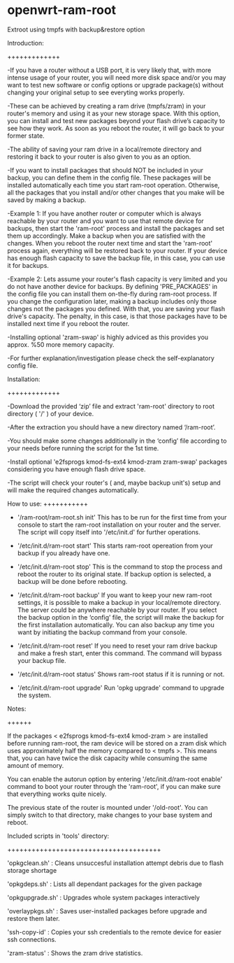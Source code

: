 # openwrt-ram-root
Extroot using tmpfs with  backup&amp;restore option


Introduction:

+++++++++++++

-If you have a router without a USB port, it is very likely that, with more intense usage of your router, you will need more disk space and/or
 you may want to test new software or config options or upgrade package(s) without changing your original setup to see everyting works properly.

-These can be achieved by creating a ram drive (tmpfs/zram) in your router's memory and using it as your new storage space. With this option, you 
 can install and test new packages beyond your flash drive’s capacity to see how they work. As soon as you reboot the router, it will go back to 
 your former state.

-The ability of saving your ram drive in a local/remote directory and restoring it back to your router is also given to you as an option.

-If you want to install packages that should NOT be included in your backup, you can define them in the config file. These packages will be installed
 automatically each time you start ram-root operation. Otherwise, all the packages that you install and/or other changes that you make will be saved
 by making a backup.

-Example 1: If you have another router or computer which is always reachable by your router and you want to use that remote device for backups, then
 start the 'ram-root' process and install the packages and set them up accordingly. Make a backup when you are satisfied with the changes. When you
 reboot the router next time and start the 'ram-root' process again, everything will be restored back to your router. If your device has enough flash
 capacity to save the backup file, in this case, you can use it for backups.

-Example 2: Lets assume your router's flash capacity is very limited and you do not have another device for backups. By defining 'PRE_PACKAGES' in
 the config file you can install them on-the-fly during ram-root process. If you change the configuration later, making a backup includes only those
 changes not the packages you defined. With that, you are saving your flash drive's capacity. The penalty, in this case, is that those packages have
 to be installed next time if you reboot the router.

-Installing optional 'zram-swap' is highly adviced as this provides you approx. %50 more memory capacity.

-For further explanation/investigation please check the self-explanatory config file.

Installation:

+++++++++++++

-Download the provided ‘zip’ file and extract 'ram-root' directory to root directory ( '/' ) of your device.

-After the extraction you should have a new directory named ‘/ram-root’.

-You should make some changes additionally in the ‘config’ file according to your needs before running the script for the 1st time.

-Install optional 'e2fsprogs kmod-fs-ext4 kmod-zram zram-swap' packages considering you have enough flash drive space.

-The script will check your router's ( and, maybe backup unit's) setup and will make the required changes automatically.


How to use:
+++++++++++

- '/ram-root/ram-root.sh init'
This has to be run for the first time from your console to start the ram-root installation on your router and the server.
The script will copy itself into '/etc/init.d' for further operations.

- '/etc/init.d/ram-root start'
This starts ram-root opereation from your backup if you already have one.

- '/etc/init.d/ram-root stop'
This is the command to stop the process and reboot the router to its original state.
If backup option is selected, a backup will be done before rebooting.

- '/etc/init.d/ram-root backup'
If you want to keep your new ram-root settings, it is possible to make a backup in your local/remote directory.
The server could be anywhere reachable by your router.
If you select the backup option in the ‘config’ file, the script will make the backup for the first installation automatically.
You can also backup any time you want by initiating the backup command from your console.

- '/etc/init.d/ram-root reset'
If you need to reset your ram drive backup and make a fresh start, enter this command. The command will bypass your backup file.

- '/etc/init.d/ram-root status'
Shows ram-root status if it is running or not.

- '/etc/init.d/ram-root upgrade'
Run 'opkg upgrade' command to upgrade the system.


Notes:

++++++

If the packages < e2fsprogs kmod-fs-ext4 kmod-zram > are installed before running ram-root, the ram device will be stored
on a zram disk which uses approximately half the memory compared to < tmpfs >. This means that, you can have twice the disk
capacity while consuming the same amount of memory.

You can enable the autorun option by entering '/etc/init.d/ram-root enable' command to boot your router through the 'ram-root',
if you can make sure that everything works quite nicely.

The previous state of the router is mounted under '/old-root'. You can simply switch to that directory, make changes to your
base system and reboot.


Included scripts in 'tools' directory:

++++++++++++++++++++++++++++++++++++++

'opkgclean.sh'   : Cleans unsuccesful installation attempt debris due to flash storage shortage

'opkgdeps.sh'    : Lists all dependant packages for the given package

'opkgupgrade.sh' : Upgrades whole system packages interactively

'overlaypkgs.sh' : Saves user-installed packages before upgrade and restore them later.

'ssh-copy-id'    : Copies your ssh credentials to the remote device for easier ssh connections.

'zram-status'    : Shows the zram drive statistics.
